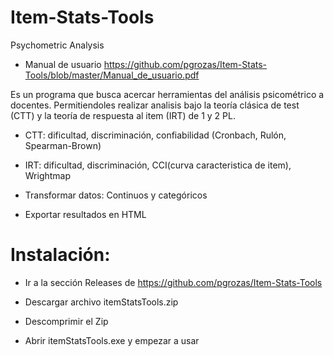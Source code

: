 # Item-Stats-Tools
Psychometric Analysis
- Manual de usuario https://github.com/pgrozas/Item-Stats-Tools/blob/master/Manual_de_usuario.pdf

 Es un programa que busca acercar herramientas del análisis psicométrico a docentes. Permitiendoles realizar analisis bajo la teoría clásica de test (CTT) y la teoría de respuesta al item (IRT) de 1 y 2 PL.

- CTT: dificultad, discriminación, confiabilidad (Cronbach, Rulón, Spearman-Brown)

- IRT: dificultad, discriminación, CCI(curva caracteristica de item), Wrightmap

- Transformar datos: Continuos y categóricos

- Exportar resultados en HTML

# Instalación:

- Ir a la sección Releases de https://github.com/pgrozas/Item-Stats-Tools

- Descargar archivo itemStatsTools.zip

- Descomprimir el Zip

- Abrir itemStatsTools.exe y empezar a usar
